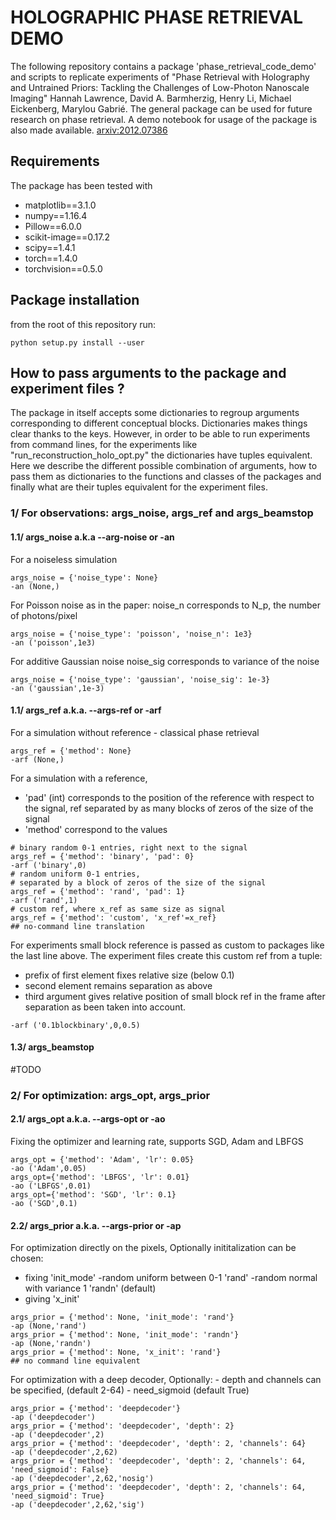 # HOLOGRAPHIC PHASE RETRIEVAL DEMO
 
The following repository contains a package 'phase_retrieval_code_demo' and scripts to replicate experiments of "Phase Retrieval with Holography and Untrained Priors: Tackling the Challenges of Low-Photon Nanoscale Imaging" Hannah Lawrence, David A. Barmherzig, Henry Li, Michael Eickenberg, Marylou Gabrié. The general package can be used for future research on phase retrieval.
A demo notebook for usage of the package is also made available.
[arxiv:2012.07386](https://arxiv.org/abs/2012.07386)

## Requirements
The package has been tested with

- matplotlib==3.1.0
- numpy==1.16.4
- Pillow==6.0.0
- scikit-image==0.17.2
- scipy==1.4.1
- torch==1.4.0
- torchvision==0.5.0

## Package installation
from the root of this repository run:

```
python setup.py install --user
```

## How to pass arguments to the package and experiment files ?
The package in itself accepts some dictionaries to regroup arguments corresponding to different conceptual blocks. Dictionaries makes things clear thanks to the keys. However, in order to be able to run experiments from command lines, for the experiments like "run_reconstruction_holo_opt.py" the dictionaries have tuples equivalent. Here we describe the different possible combination of arguments, how to pass them as dictionaries to the functions and classes of the packages and finally what are their tuples equivalent for the experiment files.

### 1/ For observations: args_noise, args_ref and args_beamstop

#### 1.1/ args_noise a.k.a --arg-noise or -an


For a noiseless simulation
```
args_noise = {'noise_type': None}
-an (None,)
```
For Poisson noise as in the paper:
noise_n corresponds to N_p, the number of photons/pixel
```
args_noise = {'noise_type': 'poisson', 'noise_n': 1e3}
-an ('poisson',1e3)
```
For additive Gaussian noise
noise_sig corresponds to variance of the noise
```
args_noise = {'noise_type': 'gaussian', 'noise_sig': 1e-3}
-an ('gaussian',1e-3)
```

#### 1.1/ args_ref a.k.a. --args-ref or -arf


For a simulation without reference - classical phase retrieval
```
args_ref = {'method': None}
-arf (None,)
```
For a simulation with a reference, 
- 'pad' (int) corresponds to the position of the reference 
    with respect to the signal, ref separated by as many blocks 
    of zeros of the size of the signal
- 'method' correspond to the values
```
# binary random 0-1 entries, right next to the signal
args_ref = {'method': 'binary', 'pad': 0}
-arf ('binary',0)
# random uniform 0-1 entries, 
# separated by a block of zeros of the size of the signal 
args_ref = {'method': 'rand', 'pad': 1}
-arf ('rand',1)
# custom ref, where x_ref as same size as signal
args_ref = {'method': 'custom', 'x_ref'=x_ref}
## no-command line translation
```

For experiments small block reference is passed as custom
to packages like the last line above. The experiment files 
create this custom ref from a tuple:
- prefix of first element fixes relative size (below 0.1)
- second element remains separation as above
- third argument gives relative position of small block ref in the frame after separation as been taken into account.
```
-arf ('0.1blockbinary',0,0.5)
```

#### 1.3/ args_beamstop 
#TODO

### 2/ For optimization: args_opt, args_prior

#### 2.1/ args_opt a.k.a. --args-opt or -ao


Fixing the optimizer and learning rate,
supports SGD, Adam and LBFGS
```
args_opt = {'method': 'Adam', 'lr': 0.05}
-ao ('Adam',0.05)
args_opt={'method': 'LBFGS', 'lr': 0.01}
-ao ('LBFGS',0.01)
args_opt={'method': 'SGD', 'lr': 0.1}
-ao ('SGD',0.1)
``` 

#### 2.2/ args_prior a.k.a. --args-prior or -ap


For optimization directly on the pixels,
Optionally inititalization can be chosen:
- fixing 'init_mode' 
    -random uniform between 0-1 'rand'
    -random normal with variance 1 'randn' (default)
- giving 'x_init'
```
args_prior = {'method': None, 'init_mode': 'rand'}
-ap (None,'rand')
args_prior = {'method': None, 'init_mode': 'randn'}
-ap (None,'randn')
args_prior = {'method': None, 'x_init': 'rand'}
## no command line equivalent
```
For optimization with a deep decoder,
Optionally:
    - depth and channels can be specified, (default 2-64)
    - need_sigmoid (default True)
```
args_prior = {'method': 'deepdecoder'}
-ap ('deepdecoder')
args_prior = {'method': 'deepdecoder', 'depth': 2}
-ap ('deepdecoder',2)
args_prior = {'method': 'deepdecoder', 'depth': 2, 'channels': 64}
-ap ('deepdecoder',2,62)
args_prior = {'method': 'deepdecoder', 'depth': 2, 'channels': 64, 'need_sigmoid': False}
-ap ('deepdecoder',2,62,'nosig')
args_prior = {'method': 'deepdecoder', 'depth': 2, 'channels': 64, 'need_sigmoid': True}
-ap ('deepdecoder',2,62,'sig')
